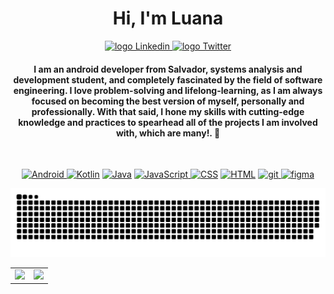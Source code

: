 <div align="center">
 <h1> 
  Hi, I'm Luana 
 </h1>
</div>

<p align="center">
   <a href="https://www.linkedin.com/in/luana-barbosa93/">
    <img alt="logo Linkedin" src="https://img.shields.io/badge/linkedin-%230077B5.svg?&style=for-the-badge&logo=linkedin&logoColor=white/">
  </a>
  
<a href="https://luana-barbosa.github.io/LuanaBarbosa-AndroidDeveloper/">
    <img alt="logo Twitter" src="https://img.shields.io/badge/Blog-%23FF4088.svg?&style=for-the-badge&logo=hugo&logoColor=white">
  </a>
</p>

<h4 align="center"> 
  I am an android developer from Salvador, systems analysis and development student, and completely fascinated by the field of software engineering. I love problem-solving and lifelong-learning, as I am always focused on becoming the best version of myself, personally and professionally. With that said, I hone my skills with cutting-edge knowledge and practices to spearhead all of the projects I am involved with, which are many!. 🚀
</h4>

<br>

<p align="center">
<a href="https://developer.android.com" target="_blank"> <img alt="Android" height ="42px" src="https://raw.githubusercontent.com/rahul-jha98/github_readme_icons/main/language_and_tools/square/android/android.svg"> </a>
<a href="https://kotlinlang.org" target="_blank"><img alt="Kotlin" height ="42px" src="https://raw.githubusercontent.com/rahul-jha98/github_readme_icons/main/language_and_tools/square/kotlin/kotlin.svg"></a>
<a href="https://www.java.com" target="_blank"><img alt="Java" height ="42px" src="https://raw.githubusercontent.com/rahul-jha98/github_readme_icons/main/language_and_tools/square/java/java.svg"></a>
<a href="https://developer.mozilla.org/en-US/docs/Web/JavaScript" target="_blank"> <img alt="JavaScript" height ="42px"  src="https://raw.githubusercontent.com/rahul-jha98/github_readme_icons/main/language_and_tools/square/javascript/javascript.svg"> </a>
<a href="https://reactjs.org/" target="_blank"> <img alt="CSS" height ="42px" src="https://user-images.githubusercontent.com/35739995/122655003-80cf5a80-d125-11eb-9718-c0d416a29986.png"></a>
<a href="https://vuejs.org/" target="_blank"><img alt="HTML" height ="42px" src="https://user-images.githubusercontent.com/35739995/122654956-2b934900-d125-11eb-94b1-58102216fa9f.png"></a>
<a href="https://git-scm.com/" target="_blank"> <img src="https://raw.githubusercontent.com/rahul-jha98/github_readme_icons/main/language_and_tools/square/git-scm/git-scm.svg" alt="git" height='42px'/> </a>
<a href="https://www.figma.com/" target="_blank"> <img src="https://raw.githubusercontent.com/rahul-jha98/github_readme_icons/main/language_and_tools/square/figma/figma.svg" alt="figma" height='42px'/> </a>
</p>

<table align="center">
  <row>
    <td>
     <!-- Card -->
      <img height='172' src='https://github-readme-stats.vercel.app/api?username=luana-barbosa&show_icons=true&theme=react'>
    </td>
    <td>
      <img height='172' src='https://github-readme-stats.vercel.app/api/top-langs/?username=luana-barbosa&layout=compact&theme=react'>
    </td>
  </row>
  
  ![Snake animation](https://github.com/beatriznonato/beatriznonato/blob/output/github-contribution-grid-snake.svg)
</table> 
